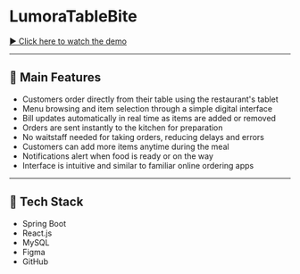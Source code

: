 # LumoraTableBite

[▶️ Click here to watch the demo](https://drive.google.com/file/d/1If9aQFDk2xA7jMwzULXg467EwAe9o9Sf/view?usp=drive_link)

---

## 📌 Main Features

- Customers order directly from their table using the restaurant's tablet  
- Menu browsing and item selection through a simple digital interface  
- Bill updates automatically in real time as items are added or removed  
- Orders are sent instantly to the kitchen for preparation  
- No waitstaff needed for taking orders, reducing delays and errors  
- Customers can add more items anytime during the meal  
- Notifications alert when food is ready or on the way  
- Interface is intuitive and similar to familiar online ordering apps  

---

## 🧰 Tech Stack

- Spring Boot  
- React.js  
- MySQL  
- Figma  
- GitHub
